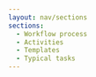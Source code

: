 ```yaml
---
layout: nav/sections
sections:
  - Workflow process
  - Activities
  - Templates
  - Typical tasks
---
```

